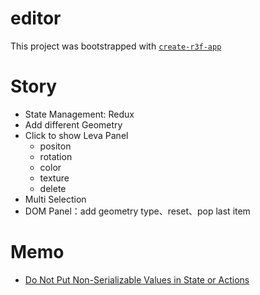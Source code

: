 # editor

This project was bootstrapped with [`create-r3f-app`](https://github.com/utsuboco/create-r3f-app)

# Story

- State Management: Redux
- Add different Geometry
- Click to show Leva Panel
  - positon
  - rotation
  - color
  - texture
  - delete
- Multi Selection
- DOM Panel：add geometry type、reset、pop last item

# Memo

- [Do Not Put Non-Serializable Values in State or Actions](https://www.bam.tech/article/the-redux-best-practice-do-not-put-non-serializable-values-in-state-or-actions-explained)
